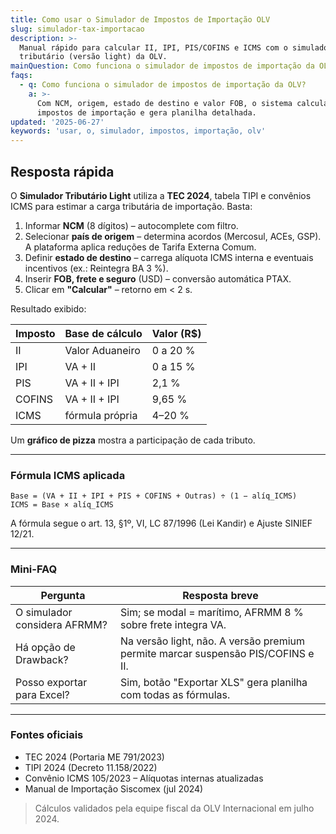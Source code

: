 ```yaml
---
title: Como usar o Simulador de Impostos de Importação OLV
slug: simulador-tax-importacao
description: >-
  Manual rápido para calcular II, IPI, PIS/COFINS e ICMS com o simulador
  tributário (versão light) da OLV.
mainQuestion: Como funciona o simulador de impostos de importação da OLV?
faqs:
  - q: Como funciona o simulador de impostos de importação da OLV?
    a: >-
      Com NCM, origem, estado de destino e valor FOB, o sistema calcula todos os
      impostos de importação e gera planilha detalhada.
updated: '2025-06-27'
keywords: 'usar, o, simulador, impostos, importação, olv'
---
```


## Resposta rápida

O **Simulador Tributário Light** utiliza a **TEC 2024**, tabela TIPI e convênios ICMS para estimar a carga tributária de importação. Basta:

1. Informar **NCM** (8 dígitos) – autocomplete com filtro.
2. Selecionar **país de origem** – determina acordos (Mercosul, ACEs, GSP). A plataforma aplica reduções de Tarifa Externa Comum.
3. Definir **estado de destino** – carrega alíquota ICMS interna e eventuais incentivos (ex.: Reintegra BA 3 %).
4. Inserir **FOB, frete e seguro** (USD) – conversão automática PTAX.
5. Clicar em **"Calcular"** – retorno em < 2 s.

Resultado exibido:

| Imposto | Base de cálculo | Valor (R$) |
|---------|-----------------|------------|
| II | Valor Aduaneiro | 0 a 20 % |
| IPI | VA + II | 0 a 15 % |
| PIS | VA + II + IPI | 2,1 % |
| COFINS | VA + II + IPI | 9,65 % |
| ICMS | fórmula própria | 4–20 % |

Um **gráfico de pizza** mostra a participação de cada tributo.

---

### Fórmula ICMS aplicada

`Base = (VA + II + IPI + PIS + COFINS + Outras) ÷ (1 − alíq_ICMS)`  
`ICMS = Base × alíq_ICMS`

A fórmula segue o art. 13, §1º, VI, LC 87/1996 (Lei Kandir) e Ajuste SINIEF 12/21.

---

### Mini-FAQ

| Pergunta | Resposta breve |
| --- | --- |
| O simulador considera AFRMM? | Sim; se modal = marítimo, AFRMM 8 % sobre frete integra VA. |
| Há opção de Drawback? | Na versão light, não. A versão premium permite marcar suspensão PIS/COFINS e II. |
| Posso exportar para Excel? | Sim, botão "Exportar XLS" gera planilha com todas as fórmulas. |

---

### Fontes oficiais

* TEC 2024 (Portaria ME 791/2023)
* TIPI 2024 (Decreto 11.158/2022)
* Convênio ICMS 105/2023 – Alíquotas internas atualizadas
* Manual de Importação Siscomex (jul 2024)

> Cálculos validados pela equipe fiscal da OLV Internacional em julho 2024. 
